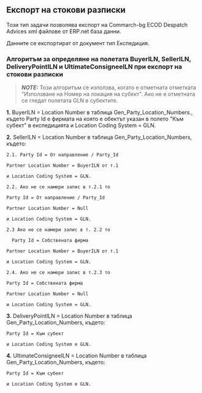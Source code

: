 ## Експорт на стокови разписки

Този тип задачи позволява експорт на Commarch-bg ECOD Despatch Advices xml файлове от ERP.net база данни.

Данните се експортират от документ тип Експедиция.

### Алгоритъм за определяне на полетата BuyerILN, SellerILN, DeliveryPointILN и UltimateConsigneeILN при експорт на стокови разписки
> **_NOTE:_** Този алгоритъм се използва, когато е отметната отметката "Използване на Номер на локация на субект". Ако не е отметната се гледат полетата GLN в субектите.

**1.** BuyerILN = Location Number в таблица Gen_Party_Location_Numbers., където Party Id е фирмата на която е обектът указан в полето "Към субект" в експедицията и Location Coding System = GLN.

**2.** SellerILN = Location Number в таблица Gen_Party_Location_Numbers, където:

    2.1. Party Id = От направление / Party_Id

    Partner Location Number = BuyerILN от т.1

    и Location Coding System = GLN.

    2.2. Ако не се намери запис в т.2.1 то

    Party Id = От направление / Party_Id

    Partner Location Number = Null

    и Location Coding System = GLN.

    2.3 Ако не се намери запис в т. 2.2 то

      Party Id = Собствената фирма

    Partner Location Number = BuyerILN от т.1

    и Location Coding System = GLN.

    2.4. Ако не се намери запис в т.2.3 то

    Party Id = Собствената фирма

    Partner Location Number = Null

    и Location Coding System = GLN.

**3.** DeliveryPointILN = Location Number в таблица Gen_Party_Location_Numbers, където:

    Party Id = Към субект

    и Location Coding System е GLN.

**4.** UltimateConsigneeILN = Location Number в таблица Gen_Party_Location_Numbers, където:

    Party Id = Към субект

    и Location Coding System е GLN.
